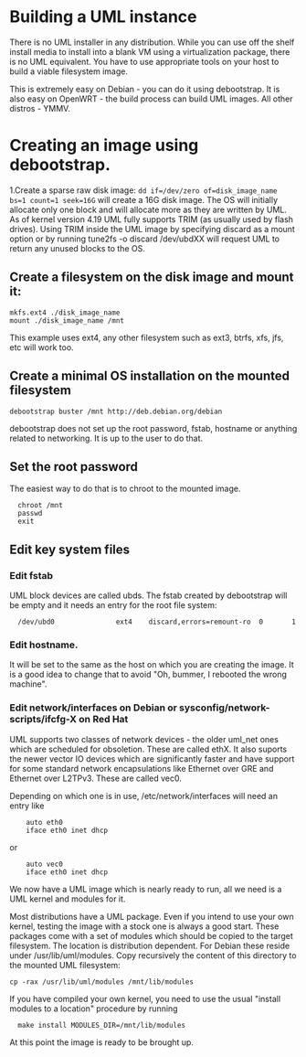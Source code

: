 # Building a UML instance

There is no UML installer in any distribution. While you can use off
the shelf install media to install into a blank VM using a virtualization
package, there is no UML equivalent. You have to use appropriate tools on
your host to build a viable filesystem image.

This is extremely easy on Debian - you can do it using debootstrap. It is
also easy on OpenWRT - the build process can build UML images. All other
distros - YMMV.

# Creating an image using debootstrap.

1.Create a sparse raw disk image:
`dd if=/dev/zero of=disk_image_name bs=1 count=1 seek=16G` 
will create a 16G disk image. The OS will initially allocate only one block and will allocate more as they are written by UML. As of kernel  version 4.19 UML fully supports TRIM (as usually used by flash drives). Using
TRIM inside the UML image by specifying discard as a mount option or by
running tune2fs -o discard /dev/ubdXX will request UML to return any unused
blocks to the OS. 

## Create a filesystem on the disk image and mount it:
```shell
mkfs.ext4 ./disk_image_name
mount ./disk_image_name /mnt
```
This example uses ext4, any other filesystem such as ext3, btrfs, xfs,
jfs, etc will work too.

## Create a minimal OS installation on the mounted filesystem
  
```shell
debootstrap buster /mnt http://deb.debian.org/debian
```
debootstrap does not set up the root password, fstab, hostname or anything
related to networking. It is up to the user to do that.

## Set the root password
The easiest way to do that is to chroot to the mounted image.
```shell
  chroot /mnt
  passwd
  exit
```
## Edit key system files

### Edit fstab

UML block devices are called ubds. The fstab created by debootstrap will be
empty and it needs an entry for the root file system:

```
  /dev/ubd0               ext4    discard,errors=remount-ro  0       1
```
  
### Edit hostname. 

It will be set to the same as the host on which you 
  are creating the image. It is a good idea to change that to avoid "Oh,
  bummer, I rebooted the wrong machine".
 
### Edit network/interfaces on Debian or sysconfig/network-scripts/ifcfg-X on Red Hat

UML supports two classes of network devices - the older uml\_net ones which
are scheduled for obsoletion. These are called ethX. It also suports the 
newer vector IO devices which are significantly faster and have support
for some standard network encapsulations like Ethernet over GRE and 
Ethernet over L2TPv3. These are called vec0.

Depending on which one is in use, /etc/network/interfaces will need an entry
like 
```
    auto eth0
    iface eth0 inet dhcp
```
  or
```
    auto vec0
    iface eth0 inet dhcp
``` 

We now have a UML image which is nearly ready to run, all we need is a UML
kernel and modules for it.

Most distributions have a UML package. Even if you intend to use your own
kernel, testing the image with a stock one is always a good start. These
packages come with a set of modules which should be copied to the target
filesystem. The location is distribution dependent. For Debian these reside
under /usr/lib/uml/modules. Copy recursively the content of this directory
to the mounted UML filesystem:
```shell
cp -rax /usr/lib/uml/modules /mnt/lib/modules
```
If you have compiled your own kernel, you need to
use the usual "install modules to a location" procedure by running

```shell
  make install MODULES_DIR=/mnt/lib/modules
```

At this point the image is ready to be brought up.
